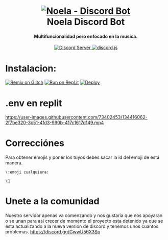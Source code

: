 <h1 align="center">
  <br>
  <a href="https://github.com/HazoxO/Noela/blob/main/README.md"><img src="https://w.wallhaven.cc/full/6q/wallhaven-6qqqrx.jpg" alt="Noela - Discord Bot"></a>
  <br>
  Noela Discord Bot
  <br>
</h1>

<h4 align="center">Multifuncionalidad pero enfocado en la musica.</h4>

<p align="center">
  <a href="https://discordapp.com/invite/7ZsYdpuF">
    <img src="https://discordapp.com/api/guilds/845459731308347442/widget.png?style=shield" alt="Discord Server">
  </a>
  <a href="https://github.com/discordjs/discord.js">
     <img src="https://img.shields.io/badge/discord-js-blue.svg" alt="discord.js">
  </a>

  # Instalacion:
  
  [![Remix on Glitch](https://cdn.glitch.com/2703baf2-b643-4da7-ab91-7ee2a2d00b5b%2Fremix-button.svg)](https://glitch.com/edit/#!/import/github/HazoxO/Noela)
  [![Run on Repl.it](https://repl.it/badge/github/HazoxO/Noela)](https://repl.it/github/HazoxO/Noela)
  [![Deploy](https://www.herokucdn.com/deploy/button.svg)](https://heroku.com/deploy?template=https://github.com/HazoxO/Noela)

  # .env en replit
 


https://user-images.githubusercontent.com/73402453/134416062-2f7be320-3c51-4fd3-990b-417c1617d149.mp4


  
  # Correcciónes

  Para obtener emojis y poner los tuyos debes sacar la id del emoji de está manera.
  
  ```
  \:emoji cualquiera:
  ```

  ```
  \🥀
  ```

  # Unete a la comunidad
  
  Nuestro servidor apenas va comenzando y nos gustaria que nos apoyaran o se unan para asi crecer de momento el proyecto esta detenido ya que se esta actualizando a la nueva version de discord y tenemos unos cuantos problemas.
  https://discord.gg/GwwU56X3Sp

 
